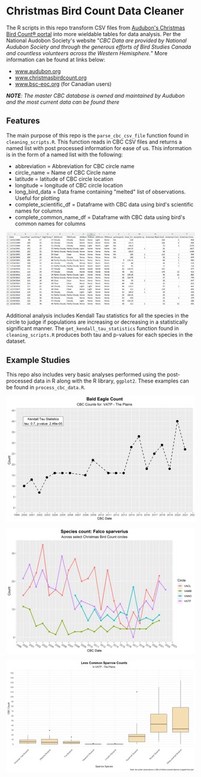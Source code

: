 # Christmas Bird Count Data Cleaner

The R scripts in this repo transform CSV files from [Audubon's Christmas Bird Count® portal](https://netapp.audubon.org/CBCObservation/Historical/ResultsByCount.aspx) into more wieldable tables for data analysis. Per the National Audobon Society's website "*CBC Data are provided by National Audubon Society and through the generous efforts of Bird Studies Canada and countless volunteers across the Western Hemisphere.*" More information can be found at links below:

- www.audubon.org
- www.christmasbirdcount.org
- www.bsc-eoc.org (for Canadian users)

_**NOTE**: The master CBC database is owned and maintained by Audubon and the most current data can be found there_

## Features

The main purpose of this repo is the `parse_cbc_csv_file` function found in `cleaning_scripts.R`. This function reads in CBC CSV files and returns a named list with post processed information for ease of us. This information is in the form of a named list with the following:

- abbreviation = Abbreviation for CBC circle name
- circle_name = Name of CBC Circle name
- latitude = latitude of CBC circle location
- longitude = longitude of CBC circle location
- long_bird_data = Data frame containing "melted" list of observations. Useful for plotting
- complete_scientific_df = Dataframe with CBC data using bird's scientific names for columns
- complete_common_name_df = Dataframe with CBC data using bird's common names for columns

![Example Post-processed Data](sample_outputs/post_processed_data_table.png)

Additional analysis includes Kendall Tau statistics for all the species in the circle to judge if populations are increasing or decreasing in a statistically significant manner. The `get_kendall_tau_statistics` function found in `cleaning_scripts.R` produces both tau and p-values for each species in the dataset.

## Example Studies

This repo also includes very basic analyses performed using the post-processed data in R along with the R library, `ggplot2`.
These examples can be found in `process_cbc_data.R`.

![Return of the Bald Eagle](sample_outputs/Bald_Eagle_VATP.png)

![Kestrel Count](sample_outputs/Kestrel_count.png)

![Sparrow Count Spread](sample_outputs/sparrow_count_spread.png)



